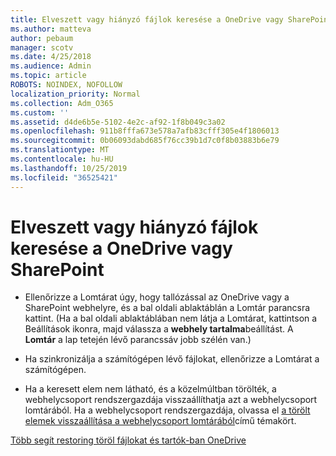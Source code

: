 ```yaml
---
title: Elveszett vagy hiányzó fájlok keresése a OneDrive vagy SharePoint
ms.author: matteva
author: pebaum
manager: scotv
ms.date: 4/25/2018
ms.audience: Admin
ms.topic: article
ROBOTS: NOINDEX, NOFOLLOW
localization_priority: Normal
ms.collection: Adm_O365
ms.custom: ''
ms.assetid: d4de6b5e-5102-4e2c-af92-1f8b049c3a02
ms.openlocfilehash: 911b8fffa673e578a7afb83cfff305e4f1806013
ms.sourcegitcommit: 0b06093dabd685f76cc39b1d7c0f8b03883b6e79
ms.translationtype: MT
ms.contentlocale: hu-HU
ms.lasthandoff: 10/25/2019
ms.locfileid: "36525421"
---
```

# <a name="find-lost-or-missing-files-in-onedrive-or-sharepoint"></a>Elveszett vagy hiányzó fájlok keresése a OneDrive vagy SharePoint

- Ellenőrizze a Lomtárat úgy, hogy tallózással az OneDrive vagy a SharePoint webhelyre, és a bal oldali ablaktáblán a Lomtár parancsra kattint. (Ha a bal oldali ablaktáblában nem látja a Lomtárat, kattintson a Beállítások ikonra, majd válassza a **webhely tartalma**beállítást. A **Lomtár** a lap tetején lévő parancssáv jobb szélén van.) 
    
- Ha szinkronizálja a számítógépen lévő fájlokat, ellenőrizze a Lomtárat a számítógépen. 
    
- Ha a keresett elem nem látható, és a közelmúltban törölték, a webhelycsoport rendszergazdája visszaállíthatja azt a webhelycsoport lomtárából. Ha a webhelycsoport rendszergazdája, olvassa el [a törölt elemek visszaállítása a webhelycsoport lomtárából](https://go.microsoft.com/fwlink/?linkid=866439)című témakört.
    
[Több segít restoring töröl fájlokat és tartók-ban OneDrive](https://go.microsoft.com/fwlink/?linkid=872872)
  

